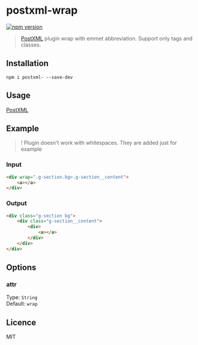 # postxml-wrap
[![npm version][npm-image]][npm-url]

> [PostXML] plugin wrap with emmet abbreviation. Support only tags and classes.

## Installation
`npm i postxml- --save-dev`

## Usage
[PostXML]

## Example

> ! Plugin doesn't work with whitespaces. They are added just for example

### Input
```html
<div wrap=".g-section.bg>.g-section__content">
	<a></a>
</div>
```

### Output
```html
<div class="g-section bg">
	<div class="g-section__content">
		<div>
			<a></a>
		</div>
	</div>
</div>
```

## Options

### attr
Type: `String`<br>
Default: `wrap`

## Licence
MIT

[PostXML]: https://github.com/postxml/postxml

[npm-url]: https://www.npmjs.org/package/postxml-wrap
[npm-image]: http://img.shields.io/npm/v/postxml-wrap.svg?style=flat-square
